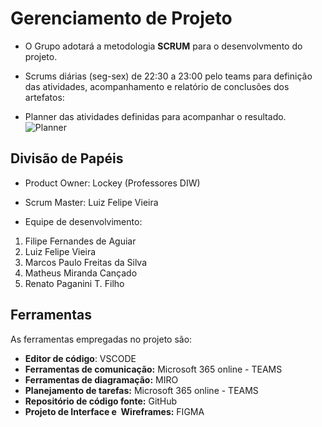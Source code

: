 # Gerenciamento de Projeto

* O Grupo adotará a metodologia **SCRUM** para o desenvolvmento do projeto.

* Scrums diárias (seg-sex) de 22:30 a 23:00 pelo teams para definição das atividades, acompanhamento e relatório de conclusões dos artefatos:

* Planner das atividades definidas para acompanhar o resultado.
![Planner](https://user-images.githubusercontent.com/89880598/135783288-47d45dcf-b527-4568-ab12-22bc466f8e36.png)



## Divisão de Papéis

* Product Owner: Lockey (Professores DIW)
* Scrum Master: Luiz Felipe Vieira

* Equipe de desenvolvimento: 
1. Filipe Fernandes de Aguiar
2. Luiz Felipe Vieira
3. Marcos Paulo Freitas da Silva
4. Matheus Miranda Cançado
5. Renato Paganini T. Filho

## Ferramentas

As ferramentas empregadas no projeto são:

- **Editor de código**: VSCODE
- **Ferramentas de comunicação:** Microsoft 365 online - TEAMS
- **Ferramentas de diagramação:** MIRO
- **Planejamento de tarefas:** Microsoft 365 online - TEAMS
- **Repositório de código fonte:** GitHub
- **Projeto de Interface e  Wireframes:** FIGMA
